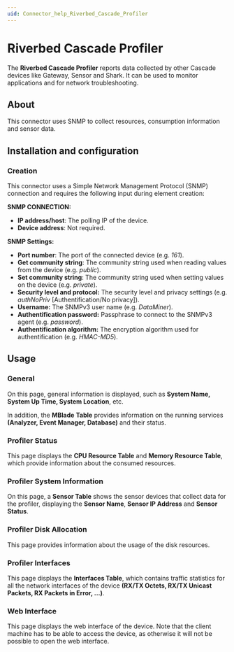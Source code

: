 ```yaml
---
uid: Connector_help_Riverbed_Cascade_Profiler
---
```


# Riverbed Cascade Profiler

The **Riverbed Cascade Profiler** reports data collected by other Cascade devices like Gateway, Sensor and Shark. It can be used to monitor applications and for network troubleshooting.

## About

This connector uses SNMP to collect resources, consumption information and sensor data.

## Installation and configuration

### Creation

This connector uses a Simple Network Management Protocol (SNMP) connection and requires the following input during element creation:

**SNMP CONNECTION:**

- **IP address/host**: The polling IP of the device.
- **Device address**: Not required.

**SNMP Settings:**

- **Port number**: The port of the connected device (e.g. *161*).
- **Get community string**: The community string used when reading values from the device (e.g. *public*).
- **Set community string**: The community string used when setting values on the device (e.g. *private*).
- **Security level and protocol:** The security level and privacy settings (e.g. *authNoPriv* \[Authentification/No privacy\]).
- **Username:** The SNMPv3 user name (e.g. *DataMiner*).
- **Authentification password:** Passphrase to connect to the SNMPv3 agent (e.g. *password*).
- **Authentification algorithm:** The encryption algorithm used for authentification (e.g. *HMAC-MD5*).

## Usage

### General

On this page, general information is displayed, such as **System Name, System Up Time, System Location**, etc.

In addition, the **MBlade** **Table** provides information on the running services **(Analyzer, Event Manager, Database)** and their status.

### Profiler Status

This page displays the **CPU Resource Table** and **Memory Resource Table**, which provide information about the consumed resources.

### Profiler System Information

On this page, a **Sensor Table** shows the sensor devices that collect data for the profiler, displaying the **Sensor Name**, **Sensor IP Address** and **Sensor Status**.

### Profiler Disk Allocation

This page provides information about the usage of the disk resources.

### Profiler Interfaces

This page displays the **Interfaces Table**, which contains traffic statistics for all the network interfaces of the device **(RX/TX Octets, RX/TX Unicast Packets, RX Packets in Error, ...)**.

### Web Interface

This page displays the web interface of the device. Note that the client machine has to be able to access the device, as otherwise it will not be possible to open the web interface.
